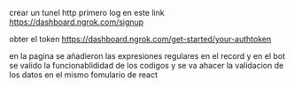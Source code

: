crear un tunel http
primero log en este link
https://dashboard.ngrok.com/signup 

obter el token
https://dashboard.ngrok.com/get-started/your-authtoken

en la pagina se añadieron las expresiones regulares en el record 
y en el bot se valido la funcionablididad de los codigos
y se va ahacer la validacion de los datos en el mismo fomulario de react